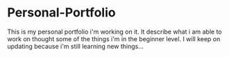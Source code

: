 # Personal-Portfolio
This is my personal portfolio i'm working on it. It describe what i am able to work on thought some of the things i'm in the beginner level. I will keep on updating because i'm still learning new things...
